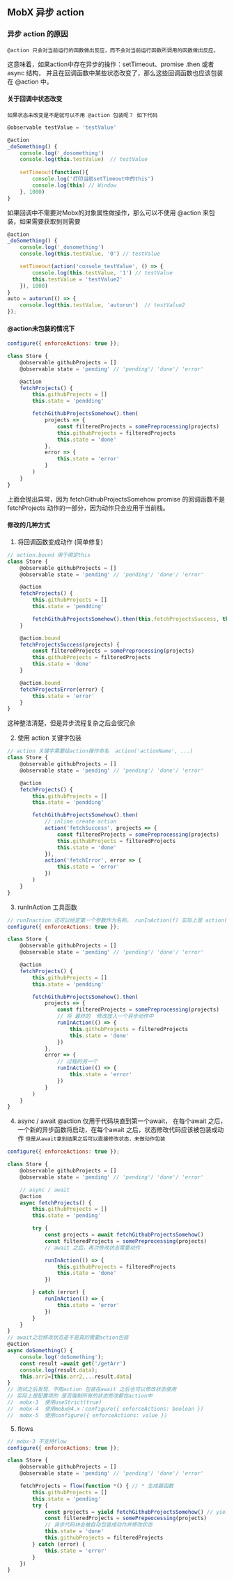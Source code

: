 ## MobX 异步 action
### 异步 action 的原因
    @action 只会对当前运行的函数做出反应，而不会对当前运行函数所调用的函数做出反应。
这意味着，如果action中存在异步的操作：setTimeout、promise .then 或者 async 结构，
并且在回调函数中某些状态改变了，那么这些回调函数也应该包装在 @action 中。

#### 关于回调中状态改变
    如果状态未改变是不是就可以不用 @action 包装呢？ 如下代码

``` js
@observable testValue = 'testValue'

@action
_doSomething() {
    console.log('_dosomething')
    console.log(this.testValue)  // testValue
    
    setTimeout(function(){
        console.log('打印当前setTimeout中的this')
        console.log(this) // Window
    }, 1000)
}
```
如果回调中不需要对Mobx的对象属性做操作，那么可以不使用 @action 来包装，如果需要获取到则需要
```js
@action
_doSomething() {
    console.log('_dosomething')
    console.log(this.testValue, '0') // testValue

    setTimeout(action('console_testValue', () => {
        console.log(this.testValue, '1') // testValue
        this.testValue = 'testValue2'
    }), 1000)
}
auto = autorun(() => {
    console.log(this.testValue, 'autorun')  // testValue2
});
```

#### @action未包装的情况下

```js
configure({ enforceActions: true });

class Store {
    @observable githubProjects = []
    @observable state = 'pending' // 'pending'/ 'done'/ 'error'

    @action
    fetchProjects() {
        this.githubProjects = []
        this.state = 'pendding'

        fetchGithubProjectsSomehow().then(
            projects => {
                const filteredProjects = somePreprocessing(projects)
                this.githubProjects = filteredProjects
                this.state = 'done'
            },
            error => {
                this.state = 'error'
            }
        )
    }
}
```
上面会抛出异常，因为 fetchGithubProjectsSomehow promise 的回调函数不是 fetchProjects 
动作的一部分，因为动作只会应用于当前栈。

#### 修改的几种方式
1. 将回调函数变成动作 (简单修复) 
```js
// action.bound 用于绑定this
class Store {
    @observable githubProjects = []
    @observable state = 'pending' // 'pending'/ 'done'/ 'error'

    @action
    fetchProjects() {
        this.githubProjects = []
        this.state = 'pendding'

        fetchGithubProjectsSomehow().then(this.fetchProjectsSuccess, this.fetchProjectsError)
    }

    @action.bound
    fetchProjectsSuccess(projects) {
        const filteredProjects = somePreprocessing(projects)
        this.githubProjects = filteredProjects
        this.state = 'done'
    }

    @action.bound
    fetchProjectsError(error) {
        this.state = 'error'
    }
}
```
这种整洁清楚，但是异步流程复杂之后会很冗余

2. 使用 action 关键字包装
```js
// action 关键字需要给action操作命名  action('actionName', ...)
class Store {
    @observable githubProjects = []
    @observable state = 'pending' // 'pending'/ 'done'/ 'error'

    @action
    fetchProjects() {
        this.githubProjects = []
        this.state = 'pendding'

        fetchGithubProjectsSomehow().then(
            // inline create action
            action('fetchSuccess', projects => {
                const filteredProjects = somePreprocessing(projects)
                this.githubProjects = filteredProjects
                this.state = 'done'
            }),
            action('fetchError', error => {
                this.state = 'error'
            })
        )
    }
}
```
3. runInAction 工具函数
```js
// runInaction 还可以给定第一个参数作为名称， runInAction(f) 实际上是 action(f)() 的语法糖
configure({ enforceActions: true });

class Store {
    @observable githubProjects = []
    @observable state = 'pending' // 'pending'/ 'done'/ 'error'

    @action
    fetchProjects() {
        this.githubProjects = []
        this.state = 'pendding'

        fetchGithubProjectsSomehow().then(
            projects => {
                const filteredProjects = somePreprocessing(projects)
                // 将 最终的  修改放入一个异步动作中
                runInAction(() => {
                    this.githubProjects = filteredProjects
                    this.state = 'done'
                })
            },
            error => {
                // 过程的另一个
                runInAction(() => {
                    this.state = 'error'
                })
            }
        )
    }
}
```

4. async / await 
   @action 仅用于代码块直到第一个await， 在每个await 之后，一个新的异步函数将启动，在每个await
   之后，状态修改代码应该被包装成动作
   ```但是从await拿到结果之后可以直接修改状态，未做动作包装```
```js
configure({ enforceActions: true });

class Store {
    @observable githubProjects = []
    @observable state = 'pending' // 'pending'/ 'done'/ 'error'

    // async / await
    @action
    async fetchProjects() {
        this.githubProjects = []
        this.state = 'pending'

        try {
            const projects = await fetchGithubProjectsSomehow()
            const filteredProjects = somePreprocessing(projects)
            // await 之后，再次修改状态需要动作

            runInAction(() => {
                this.githubProjects = filteredProjects
                this.state = 'done'
            })

        } catch (error) {
            runInAction(() => {
                this.state = 'error'
            })
        }
    }
}
// await之后修改状态是不是真的需要action包装
@action
async doSomething() {
    console.log('doSomething');
    const result =await get('/getArr')
    console.log(result.data);
    this.arr2=[this.arr2,...result.data]
}
// 测试之后发现，不用action 包装在await 之后也可以修改状态使用
// 实际上是配置项的 是否强制所有的状态修改都在action中
//  mobx-3  使用useStrict(true)
//  mobx-4  使用mobx@4.x：configure({ enforceActions: boolean })
//  mobx-5  使用configure({ enforceActions: value })
```
5. flows
```js
// mobx-3 不支持flow 
configure({ enforceActions: true });

class Store {
    @observable githubProjects = []
    @observable state = 'pending' // 'pending'/ 'done'/ 'error'

    fetchProjects = flow(function *() { // * 生成器函数
        this.githubProjects = []
        this.state = 'pending'
        try {
            const projects = yield fetchGithubProjectsSomehow() // yield 代替 await
            const filteredProjects = somePrepeocessing(projects)
            // 异步代码块会被自动包装成动作并修改状态
            this.state = 'done'
            this.githubProjects = filteredProjects
        } catch (error) {
            this.state = 'error'
        }
    })
}
```